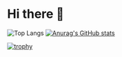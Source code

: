 # Hi there 👋

![Top Langs](https://github-readme-stats.vercel.app/api/top-langs/?username=Pik6C&theme=onedark
)
[![Anurag's GitHub stats](https://github-readme-stats.vercel.app/api?username=Pik6C&theme=onedark&show_icons=true)](https://github.com/anuraghazra/github-readme-stats)

[![trophy](https://github-profile-trophy.vercel.app/?username=Pik6C&theme=onedark)](https://github.com/ryo-ma/github-profile-trophy)
